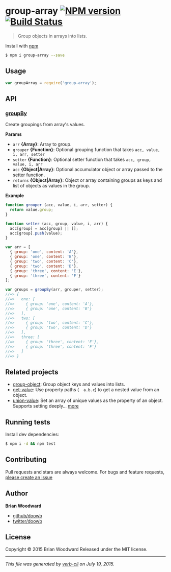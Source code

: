 # group-array [![NPM version](https://badge.fury.io/js/group-array.svg)](http://badge.fury.io/js/group-array)  [![Build Status](https://travis-ci.org/doowb/group-array.svg)](https://travis-ci.org/doowb/group-array)

> Group objects in arrays into lists.

Install with [npm](https://www.npmjs.com/)

```sh
$ npm i group-array --save
```

## Usage

```js
var groupArray = require('group-array');
```

## API

### [groupBy](index.js#L63)

Create groupings from array's values.

**Params**

* `arr` **{Array}**: Array to group.
* `grouper` **{Function}**: Optional grouping function that takes `acc, value, i, arr, setter`
* `setter` **{Function}**: Optional setter function that takes `acc, group, value, i, arr`
* `acc` **{Object|Array}**: Optional accumulator object or array passed to the setter function.
* `returns` **{Object|Array}**: Object or array containing groups as keys and list of objects as values in the group.

**Example**

```js
function grouper (acc, value, i, arr, setter) {
  return value.group;
}

function setter (acc, group, value, i, arr) {
  acc[group] = acc[group] || [];
  acc[group].push(value);
}

var arr = [
  { group: 'one', content: 'A'},
  { group: 'one', content: 'B'},
  { group: 'two', content: 'C'},
  { group: 'two', content: 'D'},
  { group: 'three', content: 'E'},
  { group: 'three', content: 'F'}
];

var groups = groupBy(arr, grouper, setter);
//=> {
//=>   one: [
//=>     { group: 'one', content: 'A'},
//=>     { group: 'one', content: 'B'}
//=>   ],
//=>   two: [
//=>     { group: 'two', content: 'C'},
//=>     { group: 'two', content: 'D'}
//=>   ],
//=>   three: [
//=>     { group: 'three', content: 'E'},
//=>     { group: 'three', content: 'F'}
//=>   ]
//=> }
```

## Related projects

* [group-object](https://github.com/doowb/group-object): Group object keys and values into lists.
* [get-value](https://github.com/jonschlinkert/get-value): Use property paths (`  a.b.c`) to get a nested value from an object.
* [union-value](https://github.com/jonschlinkert/union-value): Set an array of unique values as the property of an object. Supports setting deeply… [more](https://github.com/jonschlinkert/union-value)

## Running tests

Install dev dependencies:

```sh
$ npm i -d && npm test
```

## Contributing

Pull requests and stars are always welcome. For bugs and feature requests, [please create an issue](https://github.com/doowb/group-array/issues/new)

## Author

**Brian Woodward**

+ [github/doowb](https://github.com/doowb)
+ [twitter/doowb](http://twitter.com/doowb)

## License

Copyright © 2015 Brian Woodward
Released under the MIT license.

***

_This file was generated by [verb-cli](https://github.com/assemble/verb-cli) on July 19, 2015._